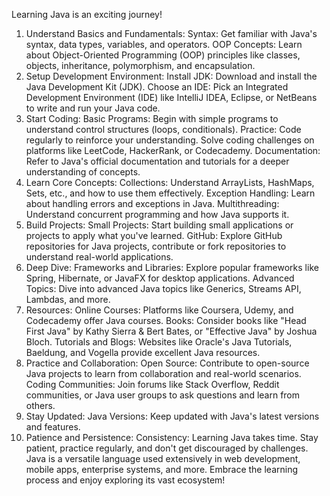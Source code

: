 Learning Java is an exciting journey!

1. Understand Basics and Fundamentals:
Syntax: Get familiar with Java's syntax, data types, variables, and operators.
OOP Concepts: Learn about Object-Oriented Programming (OOP) principles like classes, objects, inheritance, polymorphism, and encapsulation.
2. Setup Development Environment:
Install JDK: Download and install the Java Development Kit (JDK).
Choose an IDE: Pick an Integrated Development Environment (IDE) like IntelliJ IDEA, Eclipse, or NetBeans to write and run your Java code.
3. Start Coding:
Basic Programs: Begin with simple programs to understand control structures (loops, conditionals).
Practice: Code regularly to reinforce your understanding. Solve coding challenges on platforms like LeetCode, HackerRank, or Codecademy.
Documentation: Refer to Java's official documentation and tutorials for a deeper understanding of concepts.
4. Learn Core Concepts:
Collections: Understand ArrayLists, HashMaps, Sets, etc., and how to use them effectively.
Exception Handling: Learn about handling errors and exceptions in Java.
Multithreading: Understand concurrent programming and how Java supports it.
5. Build Projects:
Small Projects: Start building small applications or projects to apply what you've learned.
GitHub: Explore GitHub repositories for Java projects, contribute or fork repositories to understand real-world applications.
6. Deep Dive:
Frameworks and Libraries: Explore popular frameworks like Spring, Hibernate, or JavaFX for desktop applications.
Advanced Topics: Dive into advanced Java topics like Generics, Streams API, Lambdas, and more.
7. Resources:
Online Courses: Platforms like Coursera, Udemy, and Codecademy offer Java courses.
Books: Consider books like "Head First Java" by Kathy Sierra & Bert Bates, or "Effective Java" by Joshua Bloch.
Tutorials and Blogs: Websites like Oracle's Java Tutorials, Baeldung, and Vogella provide excellent Java resources.
8. Practice and Collaboration:
Open Source: Contribute to open-source Java projects to learn from collaboration and real-world scenarios.
Coding Communities: Join forums like Stack Overflow, Reddit communities, or Java user groups to ask questions and learn from others.
9. Stay Updated:
Java Versions: Keep updated with Java's latest versions and features.
10. Patience and Persistence:
Consistency: Learning Java takes time. Stay patient, practice regularly, and don't get discouraged by challenges.
Java is a versatile language used extensively in web development, mobile apps, enterprise systems, and more. Embrace the learning process and enjoy exploring its vast ecosystem!
